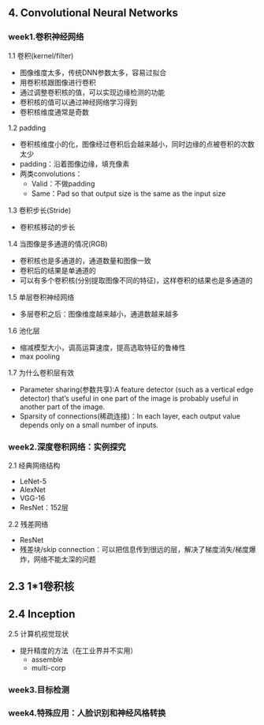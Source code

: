 ## 4. Convolutional Neural Networks

### week1.卷积神经网络
1.1 卷积(kernel/filter)
- 图像维度太多，传统DNN参数太多，容易过拟合
- 用卷积核跟图像进行卷积
- 通过调整卷积核的值，可以实现边缘检测的功能
- 卷积核的值可以通过神经网络学习得到
- 卷积核维度通常是奇数

1.2 padding
- 卷积核维度小的化，图像经过卷积后会越来越小，同时边缘的点被卷积的次数太少
- padding：沿着图像边缘，填充像素
- 两类convolutions：
    - Valid：不做padding
    - Same：Pad so that output size is the same as the input size

1.3 卷积步长(Stride)
- 卷积核移动的步长

1.4 当图像是多通道的情况(RGB)
- 卷积核也是多通道的，通道数量和图像一致
- 卷积后的结果是单通道的
- 可以有多个卷积核(分别提取图像不同的特征)，这样卷积的结果也是多通道的

1.5 单层卷积神经网络
- 多层卷积之后：图像维度越来越小，通道数越来越多 

1.6 池化层
- 缩减模型大小，调高运算速度，提高选取特征的鲁棒性
- max pooling

1.7 为什么卷积层有效
- Parameter sharing(参数共享):A feature detector (such as a vertical edge detector) that’s useful in    one part of the image is probably useful in another part of the image.
- Sparsity of connections(稀疏连接)：In each layer, each output value depends only on a small number    of inputs.

### week2.深度卷积网络：实例探究
2.1 经典网络结构
- LeNet-5
- AlexNet
- VGG-16
- ResNet：152层

2.2 残差网络
- ResNet 
- 残差块/skip connection：可以把信息传到很远的层，解决了梯度消失/梯度爆炸，网络不能太深的问题

2.3 1*1卷积核
- 

2.4 Inception 
- 

2.5 计算机视觉现状
- 提升精度的方法（在工业界并不实用）
    - assemble
    - multi-corp

### week3.目标检测




### week4.特殊应用：人脸识别和神经风格转换